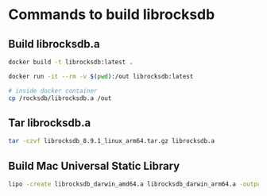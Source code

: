 # Commands to build librocksdb

## Build librocksdb.a

```bash
docker build -t librocksdb:latest .

docker run -it --rm -v $(pwd):/out librocksdb:latest

# inside docker container
cp /rocksdb/librocksdb.a /out
```

## Tar librocksdb.a

```bash
tar -czvf librocksdb_8.9.1_linux_arm64.tar.gz librocksdb.a
```

## Build Mac Universal Static Library

```bash
lipo -create librocksdb_darwin_amd64.a librocksdb_darwin_arm64.a -output librocksdb.a
```

